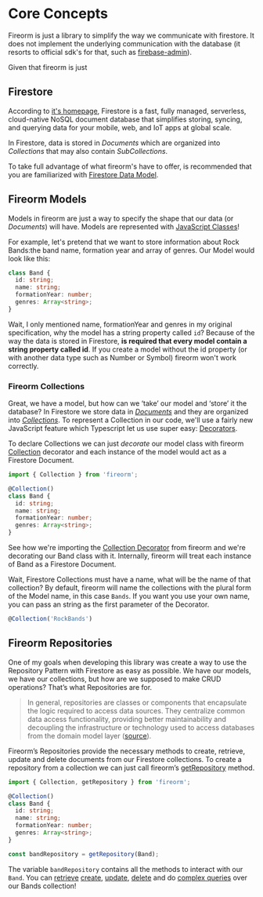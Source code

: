 # Core Concepts

Fireorm is just a library to simplify the way we communicate with firestore. It does not implement the underlying communication with the database (it resorts to official sdk's for that, such as [firebase-admin](https://www.npmjs.com/package/firebase-admin)).

Given that fireorm is just

## Firestore

According to [it's homepage](https://cloud.google.com/firestore), Firestore is a fast, fully managed, serverless, cloud-native NoSQL document database that simplifies storing, syncing, and querying data for your mobile, web, and IoT apps at global scale.

In Firestore, data is stored in _Documents_ which are organized into _Collections_ that may also contain _SubCollections_.

To take full advantage of what fireorm's have to offer, is recommended that you are familiarized with [Firestore Data Model](https://firebase.google.com/docs/firestore/data-model).

## Fireorm Models

Models in fireorm are just a way to specify the shape that our data (or _Documents_) will have. Models are represented with [JavaScript Classes](https://developer.mozilla.org/en-US/docs/Web/JavaScript/Reference/Classes)!

For example, let's pretend that we want to store information about Rock Bands:the band name, formation year and array of genres. Our Model would look like this:

```typescript
class Band {
  id: string;
  name: string;
  formationYear: number;
  genres: Array<string>;
}
```

Wait, I only mentioned name, formationYear and genres in my original specification, why the model has a string property called `id`? Because of the way the data is stored in Firestore, **is required that every model contain a string property called id**. If you create a model without the id property (or with another data type such as Number or Symbol) fireorm won't work correctly.

### Fireorm Collections

Great, we have a model, but how can we ‘take’ our model and ‘store’ it the database? In Firestore we store data in _[Documents](https://firebase.google.com/docs/firestore/data-model#documents)_ and they are organized into _[Collections](https://firebase.google.com/docs/firestore/data-model#collections)_. To represent a Collection in our code, we'll use a fairly new JavaScript feature which Typescript let us use super easy: [Decorators](https://www.typescriptlang.org/docs/handbook/decorators.html).

To declare Collections we can just _decorate_ our model class with fireorm [Collection](globals.md#Collection) decorator and each instance of the model would act as a Firestore Document.

```typescript
import { Collection } from 'fireorm';

@Collection()
class Band {
  id: string;
  name: string;
  formationYear: number;
  genres: Array<string>;
}
```

See how we're importing the [Collection Decorator](globals.md#Collection) from fireorm and we're decorating our Band class with it. Internally, fireorm will treat each instance of Band as a Firestore Document.

Wait, Firestore Collections must have a name, what will be the name of that collection? By default, fireorm will name the collections with the plural form of the Model name, in this case `Bands`. If you want you use your own name, you can pass an string as the first parameter of the Decorator.

```typescript
@Collection('RockBands')
```

## Fireorm Repositories

One of my goals when developing this library was create a way to use the Repository Pattern with Firestore as easy as possible. We have our models, we have our collections, but how are we supposed to make CRUD operations? That’s what Repositories are for.

> In general, repositories are classes or components that encapsulate the logic required to access data sources. They centralize common data access functionality, providing better maintainability and decoupling the infrastructure or technology used to access databases from the domain model layer ([source](https://docs.microsoft.com/en-us/dotnet/architecture/microservices/microservice-ddd-cqrs-patterns/infrastructure-persistence-layer-design)).

Fireorm’s Repositories provide the necessary methods to create, retrieve, update and delete documents from our Firestore collections. To create a repository from a collection we can just call fireorm’s [getRepository](Globals.md#getRepository) method.

```typescript
import { Collection, getRepository } from 'fireorm';

@Collection()
class Band {
  id: string;
  name: string;
  formationYear: number;
  genres: Array<string>;
}

const bandRepository = getRepository(Band);
```

The variable `bandRepository` contains all the methods to interact with our `Band`. You can [retrieve](READ_DATA.md) [create](MANAGE_DATA.md#create), [update](MANAGE_DATA.md#update), [delete](MANAGE_DATA#delete) and do [complex queries](READ_DATA.md#ComplexQueries) over our Bands collection!
